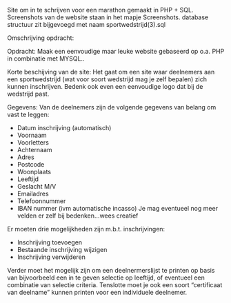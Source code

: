 Site om in te schrijven voor een marathon gemaakt in PHP + SQL.
Screenshots van de website staan in het mapje Screenshots.
database structuur zit bijgevoegd met naam sportwedstrijd(3).sql


Omschrijving opdracht:

Opdracht:
Maak een eenvoudige maar leuke website gebaseerd op o.a. PHP in combinatie met MYSQL..

Korte beschijving van de site:
Het gaat om een site waar deelnemers aan een sportwedstrijd (wat voor soort wedstrijd mag je zelf
bepalen) zich kunnen inschrijven. Bedenk ook even een eenvoudige logo dat bij de wedstrijd past.

Gegevens:
Van de deelnemers zijn de volgende gegevens van belang om vast te leggen:
- Datum inschrijving (automatisch)
- Voornaam
- Voorletters
- Achternaam
- Adres
- Postcode
- Woonplaats
- Leeftijd
- Geslacht M/V
- Emailadres
- Telefoonnummer
- IBAN nummer (ivm automatische incasso)
Je mag eventueel nog meer velden er zelf bij bedenken…wees creatief

Er moeten drie mogelijkheden zijn m.b.t. inschrijvingen:
- Inschrijving toevoegen
- Bestaande inschrijving wijzigen
- Inschrijving verwijderen

Verder moet het mogelijk zijn om een deelnermerslijst te printen op basis van bijvoorbeeld een in te
geven selectie op leeftijd, of eventueel een combinatie van selectie criteria.
Tenslotte moet je ook een soort “certificaat van deelname” kunnen printen voor een individuele
deelnemer.
